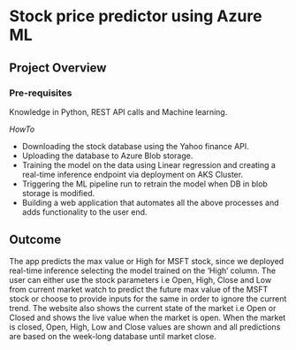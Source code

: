 # Stock price predictor using Azure ML

## Project Overview
### Pre-requisites
Knowledge in Python, REST API calls and Machine learning.

*HowTo*
- Downloading the stock database using the Yahoo finance API.
- Uploading the database to Azure Blob storage.
- Training the model on the data using Linear regression and creating a real-time inference endpoint via deployment on AKS Cluster.
- Triggering the ML pipeline run to retrain the model when DB in blob storage is modified.
- Building a web application that automates all the above processes and adds functionality to the user end.

## Outcome
The app predicts the max value or High for MSFT stock, since we deployed real-time inference selecting the model trained on the ‘High’ column. The user can either use the stock parameters i.e Open, High, Close and Low from current market watch to predict the future max value of the MSFT stock or choose to provide inputs for the same in order to ignore the current trend. The website also shows the current state of the market i.e Open or Closed and shows the live value when the market is open. When the market is closed, Open, High, Low and Close values are shown and all predictions are based on the week-long database until market close.



